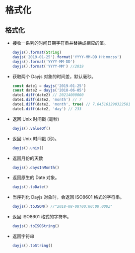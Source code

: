 # 格式化

## 格式化

  - 接收一系列的时间日期字符串并替换成相应的值。

    ```js
    dayjs().format(String)
    dayjs('2019-01-25').format('YYYY-MM-DD HH:mm:ss')
    dayjs().format('YYYY-MM-DD')
    dayjs().format('YYYY-MM') //2019
    ```

  - 获取两个 Dayjs 对象的时间差，默认毫秒。

    ```js
    const date1 = dayjs('2019-01-25')
    const date2 = dayjs('2018-06-05')
    date1.diff(date2) // 20214000000
    date1.diff(date2, 'month') // 7
    date1.diff(date2, 'month', true) // 7.645161290322581
    date1.diff(date2, 'day') // 233

    ```

  - 返回 Unix 时间戳 (毫秒)

    ```js
    dayjs().valueOf()
    ```

  - 返回 Unix 时间戳 (秒)。

    ```js
    dayjs().unix()
    ```

  - 返回月份的天数

    ```js
    dayjs().daysInMonth()
    ```

  - 返回原生的 Date 对象。

    ```js
    dayjs().toDate()
    ```

  - 当序列化 Dayjs 对象时，会返回 ISO8601 格式的字符串。

    ```js
    dayjs().toJSON() //"2018-08-08T00:00:00.000Z"
    ```

  - 返回 ISO8601 格式的字符串。

    ```js
    dayjs().toISOString()
    ```

  - 返回字符串

    ```js
    dayjs().toString()
    ```



